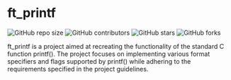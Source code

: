 # ft_printf

![GitHub repo size](https://img.shields.io/github/repo-size/redadoo/ft_printf)
![GitHub contributors](https://img.shields.io/github/contributors/redadoo/ft_printf)
![GitHub stars](https://img.shields.io/github/stars/redadoo/ft_printf?style=social)
![GitHub forks](https://img.shields.io/github/forks/redadoo/ft_printf?style=social)

ft_printf is a project aimed at recreating the functionality of the standard C function printf(). The project focuses on implementing various format specifiers and flags supported by printf() while adhering to the requirements specified in the project guidelines.
